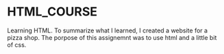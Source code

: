 # HTML_COURSE

Learning HTML. 
To summarize what I learned, I created a website for a pizza shop. The porpose of this assignemnt was to use html and a little bit of css. 
